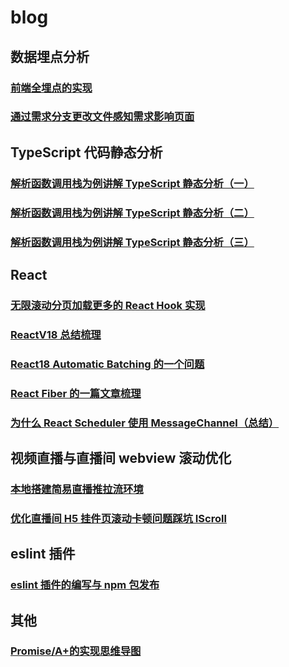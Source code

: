 # blog

## 数据埋点分析

### [前端全埋点的实现](https://github.com/fulldo/blog/blob/main/%E5%89%8D%E7%AB%AF%E5%85%A8%E5%9F%8B%E7%82%B9%E7%9A%84%E5%AE%9E%E7%8E%B0.md)

### [通过需求分支更改文件感知需求影响页面](https://github.com/fulldo/blog/blob/main/%E9%80%9A%E8%BF%87%E9%9C%80%E6%B1%82%E5%88%86%E6%94%AF%E6%9B%B4%E6%94%B9%E6%96%87%E4%BB%B6%E6%84%9F%E7%9F%A5%E9%9C%80%E6%B1%82%E5%BD%B1%E5%93%8D%E9%A1%B5%E9%9D%A2.md)

## TypeScript 代码静态分析

### [解析函数调用栈为例讲解 TypeScript 静态分析（一）](https://github.com/fulldo/blog/blob/main/%E8%A7%A3%E6%9E%90%E5%87%BD%E6%95%B0%E8%B0%83%E7%94%A8%E6%A0%88%E4%B8%BA%E4%BE%8B%E8%AE%B2%E8%A7%A3%20TypeScript%20%E9%9D%99%E6%80%81%E5%88%86%E6%9E%90%EF%BC%88%E4%B8%80%EF%BC%89.md)

### [解析函数调用栈为例讲解 TypeScript 静态分析（二）](https://github.com/fulldo/blog/blob/main/%E8%A7%A3%E6%9E%90%E5%87%BD%E6%95%B0%E8%B0%83%E7%94%A8%E6%A0%88%E4%B8%BA%E4%BE%8B%E8%AE%B2%E8%A7%A3%20TypeScript%20%E9%9D%99%E6%80%81%E5%88%86%E6%9E%90%EF%BC%88%E4%BA%8C%EF%BC%89.md)

### [解析函数调用栈为例讲解 TypeScript 静态分析（三）](https://github.com/fulldo/blog/blob/main/%E8%A7%A3%E6%9E%90%E5%87%BD%E6%95%B0%E8%B0%83%E7%94%A8%E6%A0%88%E4%B8%BA%E4%BE%8B%E8%AE%B2%E8%A7%A3%20TypeScript%20%E9%9D%99%E6%80%81%E5%88%86%E6%9E%90%EF%BC%88%E4%B8%89%EF%BC%89.md)

## React

### [无限滚动分页加载更多的 React Hook 实现](https://github.com/fulldo/blog/tree/main/articles/%E6%97%A0%E9%99%90%E6%BB%9A%E5%8A%A8%E5%88%86%E9%A1%B5%E5%8A%A0%E8%BD%BD%E6%9B%B4%E5%A4%9A%E7%9A%84%20React%20Hook%20%E5%AE%9E%E7%8E%B0)

### [ReactV18 总结梳理](https://github.com/fulldo/blog/tree/main/articles/ReactV18%20%E6%80%BB%E7%BB%93%E6%A2%B3%E7%90%86)

### [React18 Automatic Batching 的一个问题](https://github.com/fulldo/blog/tree/main/articles/React18%20Automatic%20Batching%20%E7%9A%84%E4%B8%80%E4%B8%AA%E9%97%AE%E9%A2%98)

### [React Fiber 的一篇文章梳理](https://github.com/fulldo/blog/tree/main/articles/React%20Fiber%E6%96%87%E7%AB%A0%E6%A2%B3%E7%90%86)

### [为什么 React Scheduler 使用 MessageChannel（总结）](https://github.com/fulldo/blog/tree/main/articles/%E4%B8%BA%E4%BB%80%E4%B9%88%20React%20Scheduler%20%E4%BD%BF%E7%94%A8%20MessageChannel%EF%BC%88%E6%80%BB%E7%BB%93%EF%BC%89)


## 视频直播与直播间 webview 滚动优化

### [本地搭建简易直播推拉流环境](https://github.com/fulldo/blog/tree/main/articles/%E6%9C%AC%E5%9C%B0%E6%90%AD%E5%BB%BA%E7%AE%80%E6%98%93%E7%9B%B4%E6%92%AD%E6%8E%A8%E6%8B%89%E6%B5%81%E7%8E%AF%E5%A2%83)

### [优化直播间 H5 挂件页滚动卡顿问题踩坑 IScroll](https://github.com/fulldo/blog/blob/main/%E4%BC%98%E5%8C%96%E7%9B%B4%E6%92%AD%E9%97%B4H5%E6%8C%82%E4%BB%B6%E9%A1%B5%E6%BB%9A%E5%8A%A8%E5%8D%A1%E9%A1%BF%E9%97%AE%E9%A2%98%E8%B8%A9%E5%9D%91IScroll.md)

## eslint 插件

### [eslint 插件的编写与 npm 包发布](https://github.com/fulldo/blog/blob/main/eslint%E6%8F%92%E4%BB%B6%E7%9A%84%E7%BC%96%E5%86%99.md)


## 其他

### [Promise/A+的实现思维导图](https://github.com/fulldo/blog/blob/main/articles/PromiseA%2B的实现思维导图/readme.md)
